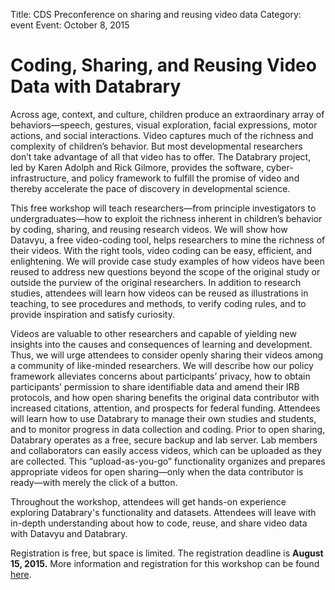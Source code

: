 Title: CDS Preconference on sharing and reusing video data
Category: event
Event: October 8, 2015

# Coding, Sharing, and Reusing Video Data with Databrary

Across age, context, and culture, children produce an extraordinary array of behaviors—speech, gestures, visual exploration, facial expressions, motor actions, and social interactions.
Video captures much of the richness and complexity of children’s behavior.
But most developmental researchers don’t take advantage of all that video has to offer.
The Databrary project, led by Karen Adolph and Rick Gilmore, provides the software, cyber-infrastructure, and policy framework to fulfill the promise of video and thereby accelerate the pace of discovery in developmental science.

This free workshop will teach researchers—from principle investigators to undergraduates—how to exploit the richness inherent in children’s behavior by coding, sharing, and reusing research videos.
We will show how Datavyu, a free video-coding tool, helps researchers to mine the richness of their videos. With the right tools, video coding can be easy, efficient, and enlightening.
We will provide case study examples of how videos have been reused to address new questions beyond the scope of the original study or outside the purview of the original researchers.
In addition to research studies, attendees will learn how videos can be reused as illustrations in teaching, to see procedures and methods, to verify coding rules, and to provide inspiration and satisfy curiosity.

Videos are valuable to other researchers and capable of yielding new insights into the causes and consequences of learning and development.
Thus, we will urge attendees to consider openly sharing their videos among a community of like-minded researchers.
We will describe how our policy framework alleviates concerns about participants’ privacy, how to obtain participants’ permission to share identifiable data and amend their IRB protocols, and how open sharing benefits the original data contributor with increased citations, attention, and prospects for federal funding.
Attendees will learn how to use Databrary to manage their own studies and students, and to monitor progress in data collection and coding. 
Prior to open sharing, Databrary operates as a free, secure backup and lab server. 
Lab members and collaborators can easily access videos, which can be uploaded as they are collected. 
This “upload-as-you-go” functionality organizes and prepares appropriate videos for open sharing—only when the data contributor is ready—with merely the click of a button. 

Throughout the workshop, attendees will get hands-on experience exploring Databrary's functionality and datasets.
Attendees will leave with in-depth understanding about how to code, reuse, and share video data with Datavyu and Databrary.

Registration is free, but space is limited. 
The registration deadline is **August 15, 2015.**
More information and registration for this workshop can be found [here](https://docs.google.com/a/nyu.edu/forms/d/1KeBgyKa79VqX5RwR3nlBvPVxXqWbyCO5c5wI8i6zs3U/viewform). 